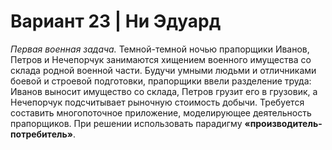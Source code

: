 # Вариант 23 | Ни Эдуард

*Первая военная задача.* Темной-темной ночью прапорщики Иванов,
Петров и Нечепорчук занимаются хищением военного имущества со склада
родной военной части. Будучи умными людьми и отличниками боевой и
строевой подготовки, прапорщики ввели разделение труда: Иванов выносит
имущество со склада, Петров грузит его в грузовик, а Нечепорчук
подсчитывает рыночную стоимость добычи. Требуется составить
многопоточное приложение, моделирующее деятельность прапорщиков. При
решении использовать парадигму **«производитель-потребитель»**. 
